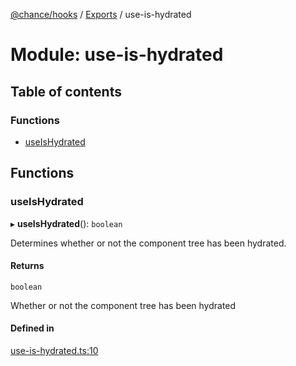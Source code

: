 [@chance/hooks](../README.md) / [Exports](../modules.md) / use-is-hydrated

# Module: use-is-hydrated

## Table of contents

### Functions

- [useIsHydrated](use_is_hydrated.md#useishydrated)

## Functions

### useIsHydrated

▸ **useIsHydrated**(): `boolean`

Determines whether or not the component tree has been hydrated.

#### Returns

`boolean`

Whether or not the component tree has been hydrated

#### Defined in

[use-is-hydrated.ts:10](https://github.com/chaance/hooks/blob/99e93c4/src/use-is-hydrated.ts#L10)
